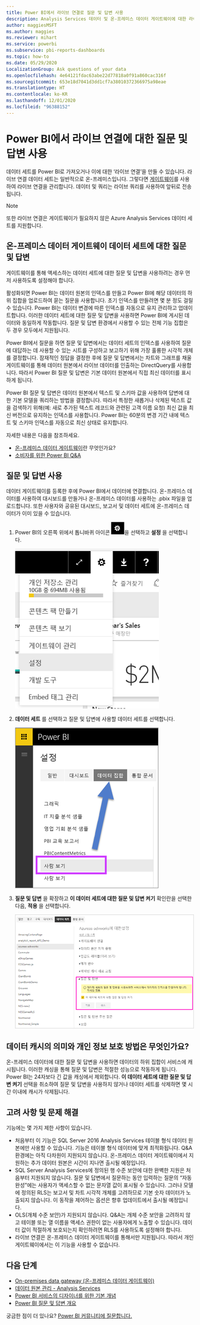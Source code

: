 ```yaml
---
title: Power BI에서 라이브 연결로 질문 및 답변 사용
description: Analysis Services 데이터 및 온-프레미스 데이터 게이트웨이에 대한 라이브 연결로 Power BI 질문 및 답변 자연어 쿼리 사용에 대한 설명서입니다.
author: maggiesMSFT
ms.author: maggies
ms.reviewer: mihart
ms.service: powerbi
ms.subservice: pbi-reports-dashboards
ms.topic: how-to
ms.date: 05/29/2020
LocalizationGroup: Ask questions of your data
ms.openlocfilehash: 4e64121fdac63abe22d77818a0f91a860cac316f
ms.sourcegitcommit: 653e18d7041d3dd1cf7a38010372366975a98eae
ms.translationtype: HT
ms.contentlocale: ko-KR
ms.lasthandoff: 12/01/2020
ms.locfileid: "96388152"
---
```

# <a name="enable-qa-for-live-connections-in-power-bi"></a>Power BI에서 라이브 연결에 대한 질문 및 답변 사용

데이터 세트를 Power BI로 가져오거나 이에 대한 ‘라이브 연결’을 만들 수 있습니다. 라이브 연결 데이터 세트는 일반적으로 온-프레미스입니다. 그렇다면 [게이트웨이](../connect-data/service-gateway-onprem.md)를 사용하여 라이브 연결을 관리합니다. 데이터 및 쿼리는 라이브 쿼리를 사용하여 앞뒤로 전송됩니다.

> [!NOTE]
> 또한 라이브 연결은 게이트웨이가 필요하지 않은 Azure Analysis Services 데이터 세트를 지원합니다.

## <a name="qa-for-on-premises-data-gateway-datasets"></a>온-프레미스 데이터 게이트웨이 데이터 세트에 대한 질문 및 답변
게이트웨이를 통해 액세스하는 데이터 세트에 대한 질문 및 답변을 사용하려는 경우 먼저 사용하도록 설정해야 합니다.

활성화되면 Power BI는 데이터 원본의 인덱스를 만들고 Power BI에 해당 데이터의 하위 집합을 업로드하여 묻는 질문을 사용합니다. 초기 인덱스를 만들려면 몇 분 정도 걸릴 수 있습니다. Power BI는 데이터 변경에 따른 인덱스를 자동으로 유지 관리하고 업데이트합니다. 이러한 데이터 세트에 대한 질문 및 답변을 사용하면 Power BI에 게시된 데이터와 동일하게 작동합니다. 질문 및 답변 환경에서 사용할 수 있는 전체 기능 집합은 두 경우 모두에서 지원됩니다.

Power BI에서 질문을 하면 질문 및 답변에서는 데이터 세트의 인덱스를 사용하여 질문에 대답하는 데 사용할 수 있는 시트를 구성하고 보고하기 위해 가장 훌륭한 시각적 개체를 결정합니다. 잠재적인 정답을 결정한 후에 질문 및 답변에서는 차트와 그래프를 채울 게이트웨이를 통해 데이터 원본에서 라이브 데이터를 인출하는 DirectQuery를 사용합니다. 따라서 Power BI 질문 및 답변은 기본 데이터 원본에서 직접 최신 데이터를 표시하게 됩니다.

Power BI 질문 및 답변은 데이터 원본에서 텍스트 및 스키마 값을 사용하여 답변에 대한 기본 모델을 쿼리하는 방법을 결정합니다. 따라서 특정한 새롭거나 삭제된 텍스트 값을 검색하기 위해(예: 새로 추가된 텍스트 레코드와 관련된 고객 이름 요청) 최신 값을 최신 버전으로 유지하는 인덱스를 사용합니다. Power BI는 60분의 변경 기간 내에 텍스트 및 스키마 인덱스를 자동으로 최신 상태로 유지합니다.

자세한 내용은 다음을 참조하세요.

* [온-프레미스 데이터 게이트웨이](../connect-data/service-gateway-onprem.md)란 무엇인가요?
* [소비자를 위한 Power BI Q&A](../consumer/end-user-q-and-a.md)

## <a name="enable-qa"></a>질문 및 답변 사용
데이터 게이트웨이를 등록한 후에 Power BI에서 데이터에 연결합니다.  온-프레미스 데이터를 사용하여 대시보드를 만들거나 온-프레미스 데이터를 사용하는 .pbix 파일을 업로드합니다.  또한 사용자와 공유된 대시보드, 보고서 및 데이터 세트에 온-프레미스 데이터가 이미 있을 수 있습니다.

1. Power BI의 오른쪽 위에서 톱니바퀴 아이콘 ![기어 아이콘](media/service-q-and-a-direct-query/power-bi-cog.png)을 선택하고 **설정** 을 선택합니다.
   
   ![설정 메뉴](media/service-q-and-a-direct-query/powerbi-settings.png)
2. **데이터 세트** 를 선택하고 질문 및 답변에 사용할 데이터 세트를 선택합니다.
   
   ![설정 메뉴의 데이터 세트 화면](media/service-q-and-a-direct-query/power-bi-q-and-a-settings.png)
3. **질문 및 답변** 을 확장하고 **이 데이터 세트에 대한 질문 및 답변 켜기** 확인란을 선택한 다음, **적용** 을 선택합니다.
   
    ![확장된 질문 및 답변 영역](media/service-q-and-a-direct-query/power-bi-qna-dataset-direct-query.png)

## <a name="what-data-is-cached-and-how-is-privacy-protected"></a>데이터 캐시의 의미와 개인 정보 보호 방법은 무엇인가요?
온-프레미스 데이터에 대한 질문 및 답변을 사용하면 데이터의 하위 집합이 서비스에 캐시됩니다. 이러한 캐싱을 통해 질문 및 답변은 적절한 성능으로 작동하게 됩니다. Power BI는 24자보다 긴 값을 캐싱에서 제외합니다. **이 데이터 세트에 대한 질문 및 답변 켜기** 선택을 취소하여 질문 및 답변을 사용하지 않거나 데이터 세트를 삭제하면 몇 시간 이내에 캐시가 삭제됩니다.

## <a name="considerations-and-troubleshooting"></a>고려 사항 및 문제 해결
기능에는 몇 가지 제한 사항이 있습니다.

* 처음부터 이 기능은 SQL Server 2016 Analysis Services 테이블 형식 데이터 원본에만 사용할 수 있습니다. 기능은 테이블 형식 데이터에 맞게 최적화됩니다. Q&A 환경에는 아직 다차원이 지원되지 않습니다. 온-프레미스 데이터 게이트웨이에서 지원하는 추가 데이터 원본은 시간이 지나면 출시될 예정입니다.
* SQL Server Analysis Services에 정의된 행 수준 보안에 대한 완벽한 지원은 처음부터 지원되지 않습니다. 질문 및 답변에서 질문하는 동안 입력하는 질문의 “자동 완성”에는 사용자가 액세스할 수 없는 문자열 값이 표시될 수 있습니다. 그러나 모델에 정의된 RLS는 보고서 및 차트 시각적 개체를 고려하므로 기본 숫자 데이터가 노출되지 않습니다. 이 동작을 제어하는 옵션은 향후 업데이트에서 출시될 예정입니다.
* OLS(개체 수준 보안)가 지원되지 않습니다. Q&A는 개체 수준 보안을 고려하지 않고 테이블 또는 열 이름을 액세스 권한이 없는 사용자에게 노출할 수 있습니다. 데이터 값이 적절하게 보호되는지 확인하려면 RLS를 사용하도록 설정해야 합니다. 
* 라이브 연결은 온-프레미스 데이터 게이트웨이를 통해서만 지원됩니다. 따라서 개인 게이트웨이에서는 이 기능을 사용할 수 없습니다.

## <a name="next-steps"></a>다음 단계

- [On-premises data gateway (온-프레미스 데이터 게이트웨이)](../connect-data/service-gateway-onprem.md)  
- [데이터 원본 관리 - Analysis Services](../connect-data/service-gateway-enterprise-manage-ssas.md)  
- [Power BI 서비스의 디자이너를 위한 기본 개념](../fundamentals/service-basic-concepts.md)  
- [Power BI 질문 및 답변 개요](../consumer/end-user-q-and-a.md)  

궁금한 점이 더 있나요? [Power BI 커뮤니티에 질문합니다.](https://community.powerbi.com/)
